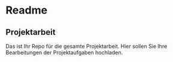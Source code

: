 # Readme


## Projektarbeit

Das ist Ihr Repo für die gesamte Projektarbeit.
Hier sollen Sie Ihre Bearbeitungen der Projektaufgaben hochladen.
